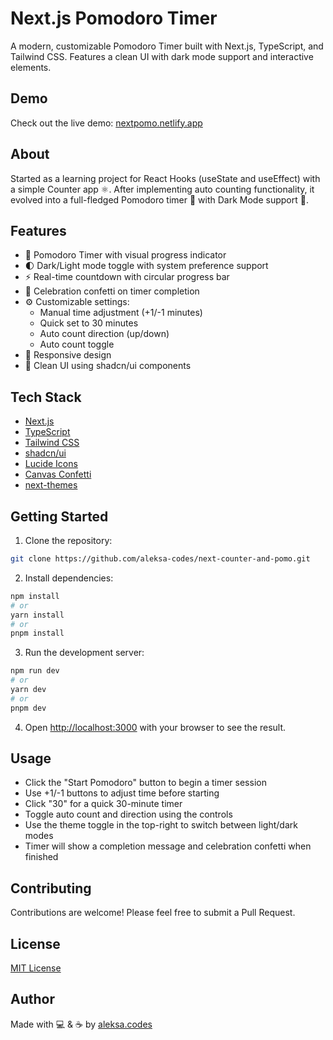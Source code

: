 # Next.js Pomodoro Timer

A modern, customizable Pomodoro Timer built with Next.js, TypeScript, and Tailwind CSS. Features a clean UI with dark mode support and interactive elements.

## Demo

Check out the live demo: [nextpomo.netlify.app](https://nextpomo.netlify.app)

## About

Started as a learning project for React Hooks (useState and useEffect) with a simple Counter app ⚛️. After implementing auto counting functionality, it evolved into a full-fledged Pomodoro timer 🍅 with Dark Mode support 🌙.

## Features

- 🍅 Pomodoro Timer with visual progress indicator
- 🌓 Dark/Light mode toggle with system preference support
- ⚡ Real-time countdown with circular progress bar
- 🎉 Celebration confetti on timer completion
- ⚙️ Customizable settings:
  - Manual time adjustment (+1/-1 minutes)
  - Quick set to 30 minutes
  - Auto count direction (up/down)
  - Auto count toggle
- 📱 Responsive design
- 🎨 Clean UI using shadcn/ui components

## Tech Stack

- [Next.js](https://nextjs.org/)
- [TypeScript](https://www.typescriptlang.org/)
- [Tailwind CSS](https://tailwindcss.com/)
- [shadcn/ui](https://ui.shadcn.com/)
- [Lucide Icons](https://lucide.dev/)
- [Canvas Confetti](https://www.npmjs.com/package/canvas-confetti)
- [next-themes](https://github.com/pacocoursey/next-themes)

## Getting Started

1. Clone the repository:

```bash
git clone https://github.com/aleksa-codes/next-counter-and-pomo.git
```

2. Install dependencies:

```bash
npm install
# or
yarn install
# or
pnpm install
```

3. Run the development server:

```bash
npm run dev
# or
yarn dev
# or
pnpm dev
```

4. Open [http://localhost:3000](http://localhost:3000) with your browser to see the result.

## Usage

- Click the "Start Pomodoro" button to begin a timer session
- Use +1/-1 buttons to adjust time before starting
- Click "30" for a quick 30-minute timer
- Toggle auto count and direction using the controls
- Use the theme toggle in the top-right to switch between light/dark modes
- Timer will show a completion message and celebration confetti when finished

## Contributing

Contributions are welcome! Please feel free to submit a Pull Request.

## License

[MIT License](LICENSE)

## Author

Made with 💻 & ☕ by [aleksa.codes](https://github.com/aleksa-codes)

